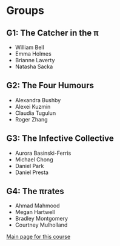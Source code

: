 # Groups

## G1: The Catcher in the π

- William Bell
- Emma Holmes
- Brianne Laverty
- Natasha Sacka

## G2: The Four Humours

- Alexandra Bushby
- Alexei Kuzmin
- Claudia Tugulun
- Roger Zhang

## G3: The Infective Collective

- Aurora Basinski-Ferris
- Michael Chong
- Daniel Park
- Daniel Presta

## G4: The πrates

- Ahmad Mahmood
- Megan Hartwell
- Bradley Montgomery
- Courtney Mulholland

[Main page for this course](..)
